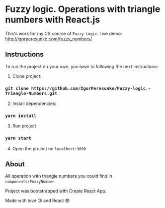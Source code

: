 # Fuzzy logic. Operations with triangle numbers with React.js

This's work for my CS course of `Fuzzy Logic`.
Live demo: http://igorperesunko.com/fuzzy_numbers/

## Instructions

To run the project on your own, you have to following the next instructions:

1. Clone project:

### `git clone https://github.com/IgorPeresunko/Fuzzy-logic.-Triangle-Numbers.git`

2. Install dependencies:

### `yarn install`

3. Run project

### `yarn start`

4. Open the project on `localhost:3000`

## About

All operation with triangle numbers you could find in `components/FuzzyNumber`.

Project was bootstrapped with Create React App.

Made with love 😘 and React 😎